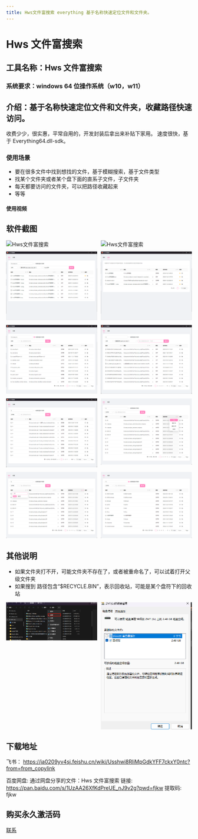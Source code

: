 ```yaml
---
title: Hws文件富搜索 everything 基于名称快速定位文件和文件夹。
---
```


# Hws 文件富搜索

## 工具名称：Hws 文件富搜索

### 系统要求：windows 64 位操作系统（w10，w11）

## 介绍：基于名称快速定位文件和文件夹，收藏路径快速访问。

收费少少，很实惠，平常自用的，开发封装后拿出来补贴下家用。
速度很快，基于 Everything64.dll-sdk。

### 使用场景

- 要在很多文件中找到想找的文件，基于模糊搜索，基于文件类型
- 找某个文件夹或者某个盘下面的直系子文件，子文件夹
- 每天都要访问的文件夹，可以把路径收藏起来
- 等等

#### 使用视频

## 软件截图

<!-- ![Hws文件富搜索](/utility/Hws文件富搜索-1.png){data-zoomable}{width="50%"} -->

<div style="display: grid; grid-template-columns: repeat(2, 1fr); gap: 10px;">
  <div style="position: relative;">
    <img src="https://moonworship-file.amusi755.com/621160c3bcc14778afaec1311f54df5028b569103abec74b5bfd06ba80f7aa93.png" alt="Hws文件富搜索" style="with:100%" data-zoomable class="medium-zoom-image"/>
  </div>

   <div style="position: relative;">
    <img src="https://moonworship-file.amusi755.com/84871dd0558537a08edc575515f31d8a2f17798a0b26b7c97774a3c989477afe.png" alt="Hws文件富搜索" style="with:100%" data-zoomable class="medium-zoom-image"/>
  </div>
  <div style="position: relative;">
    <img src="/utility/Hws文件富搜索-3-1.png" alt="Hws文件富搜索" style="with:100%" data-zoomable class="medium-zoom-image"/>
  </div>
  <div style="position: relative;">
    <img src="/utility/Hws文件富搜索-3-2.png" alt="Hws文件富搜索" style="with:100%" data-zoomable class="medium-zoom-image"/>
  </div>
  <div style="position: relative;">
    <img src="/utility/Hws文件富搜索-3-3.png" alt="Hws文件富搜索" style="with:100%" data-zoomable class="medium-zoom-image"/>
  </div>
  <div style="position: relative;">
    <img src="/utility/Hws文件富搜索-1-1.png" alt="Hws文件富搜索" style="with:100%" data-zoomable class="medium-zoom-image"/>
  </div>
<div style="position: relative;">
    <img src="/utility/Hws文件富搜索-1-2.png" alt="Hws文件富搜索" style="with:100%" data-zoomable class="medium-zoom-image"/>
  </div>
  <div style="position: relative;">
    <img src="/utility/Hws文件富搜索-1-3.png" alt="Hws文件富搜索" style="with:100%" data-zoomable class="medium-zoom-image"/>
  </div>
  <div style="position: relative;">
    <img src="/utility/Hws文件富搜索-1-4.png" alt="Hws文件富搜索" style="with:100%" data-zoomable class="medium-zoom-image"/>
  </div>
  <div style="position: relative;">
    <img src="/utility/Hws文件富搜索-1-5.png" alt="Hws文件富搜索" style="with:100%" data-zoomable class="medium-zoom-image"/>
  </div>
  
</div>

## 其他说明

- 如果文件夹打不开，可能文件夹不存在了，或者被重命名了，可以试着打开父级文件夹
- 如果搜到 路径包含“$RECYCLE.BIN”，表示回收站，可能是某个盘符下的回收站
<div style="display: grid; grid-template-columns: repeat(2, 1fr); gap: 10px;">
<img src="/utility/$RECYCLEBIN-1.png" alt="RECYCLEBIN" data-zoomable class="medium-zoom-image"/>
<img src="/utility/$RECYCLEBIN-2.png" alt="RECYCLEBIN" data-zoomable class="medium-zoom-image"/>
</div>

## 下载地址

飞书：
https://ja0209yv4sj.feishu.cn/wiki/Usshwi8RliMpGdkYFF7ckxY0ntc?from=from_copylink

百度网盘:
通过网盘分享的文件：Hws 文件富搜索
链接: https://pan.baidu.com/s/1UzAA26XfKdPreUE_nJ9v2g?pwd=fjkw 提取码: fjkw

## 购买永久激活码

[联系](/about/business.html)

<!-- ## bilibili 工房(可下单)

[Sean 何为势的工房](https://mall.bilibili.com/neul-next/index.html?page=mall-up_itemDetail&noTitleBar=1&itemsId=1110973124&from=items_share&msource=items_share) -->
